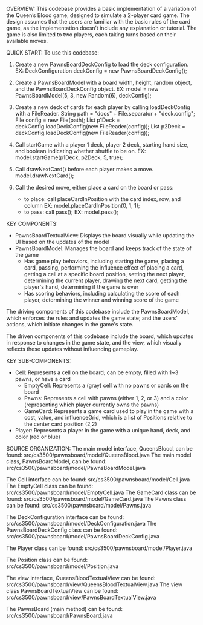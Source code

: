 OVERVIEW:
This codebase provides a basic implementation of a variation of the Queen’s Blood game, designed to
simulate a 2-player card game. The design assumes that the users are familiar with the basic rules
of the card game, as the implementation doesn’t include any explanation or tutorial. The game is
also limited to two players, each taking turns based on their available moves.

QUICK START:
To use this codebase:
1) Create a new PawnsBoardDeckConfig to load the deck configuration.
   EX: DeckConfiguration deckConfig = new PawnsBoardDeckConfig();

2) Create a PawnsBoardModel with a board width, height, random object, and the PawnsBoardDeckConfig object.
   EX: model = new PawnsBoardModel(5, 3, new Random(6), deckConfig);

3) Create a new deck of cards for each player by calling loadDeckConfig with a FileReader.
   String path = "docs" + File.separator + "deck.config";
   File config = new File(path);
   List<GameCard> p1Deck = deckConfig.loadDeckConfig(new FileReader(config));
   List<GameCard> p2Deck = deckConfig.loadDeckConfig(new FileReader(config));

4) Call startGame with a player 1 deck, player 2 deck, starting hand size, and boolean indicating whether shuffle to be on.
   EX: model.startGame(p1Deck, p2Deck, 5, true);

5) Call drawNextCard() before each player makes a move.
   model.drawNextCard();

6) Call the desired move, either place a card on the board or pass:
    - to place: call placeCardInPosition with the card index, row, and column
      EX: model.placeCardInPosition(0, 1, 1);
    - to pass: call pass();
      EX: model.pass();

KEY COMPONENTS:
- PawnsBoardTextualView: Displays the board visually while updating the UI based on the updates of the model
- PawnsBoardModel: Manages the board and keeps track of the state of the game
    - Has game play behaviors, including starting the game, placing a card, passing, performing the
      influence effect of placing a card, getting a cell at a specific board position, setting the
      next player, determining the current player, drawing the next card, getting the player's hand,
      determining if the game is over
    - Has scoring behaviors, including calculating the score of each player, determining the winner
      and winning score of the game

The driving components of this codebase include the PawnsBoardModel, which enforces the rules and
updates the game state; and the users' actions, which initiate changes in the game's state.

The driven components of this codebase include the board, which updates in response to changes in
the game state, and the view, which visually reflects these updates without influencing gameplay.


KEY SUB-COMPONENTS:
- Cell: Represents a cell on the board; can be empty, filled with 1~3 pawns, or have a card
    - EmptyCell: Represents a (gray) cell with no pawns or cards on the board
    - Pawns: Represents a cell with pawns (either 1, 2, or 3) and a color (representing which player currently owns the pawns)
    - GameCard: Represents a game card used to play in the game with a cost, value, and influenceGrid,
      which is a list of Positions relative to the center card position (2,2)
- Player: Represents a player in the game with a unique hand, deck, and color (red or blue)

SOURCE ORGANIZATION:
The main model interface, QueensBlood, can be found: src/cs3500/pawnsboard/model/QueensBlood.java
The main model class, PawnsBoardModel, can be found: src/cs3500/pawnsboard/model/PawnsBoardModel.java

The Cell interface can be found: src/cs3500/pawnsboard/model/Cell.java
The EmptyCell class can be found: src/cs3500/pawnsboard/model/EmptyCell.java
The GameCard class can be found: src/cs3500/pawnsboard/model/GameCard.java
The Pawns class can be found: src/cs3500/pawnsboard/model/Pawns.java

The DeckConfiguration interface can be found: src/cs3500/pawnsboard/model/DeckConfiguration.java
The PawnsBoardDeckConfig class can be found: src/cs3500/pawnsboard/model/PawnsBoardDeckConfig.java

The Player class can be found: src/cs3500/pawnsboard/model/Player.java

The Position class can be found: src/cs3500/pawnsboard/model/Position.java

The view interface, QueensBloodTextualView can be found: src/cs3500/pawnsboard/view/QueensBloodTextualView.java
The view class PawnsBoardTextualView can be found: src/cs3500/pawnsboard/view/PawnsBoardTextualView.java

The PawnsBoard (main method) can be found: src/cs3500/pawnsboard/PawnsBoard.java


